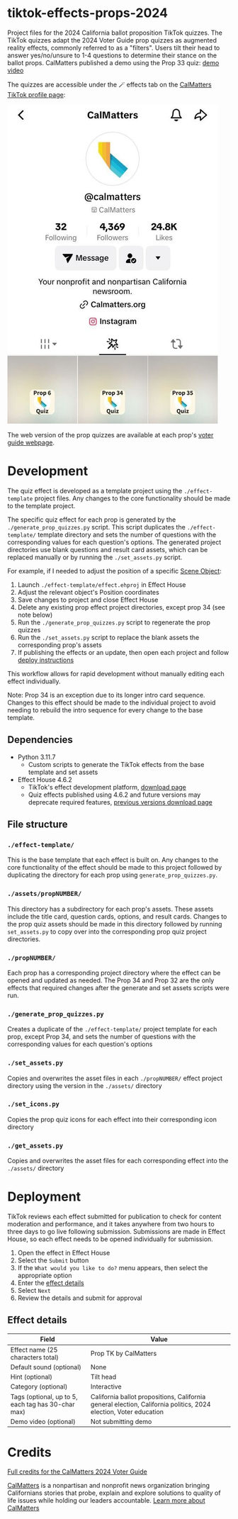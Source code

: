 #     tiktok-effects-props-2024

Project files for the 2024 California ballot proposition TikTok quizzes. The TikTok quizzes adapt the 2024 Voter Guide prop quizzes as augmented reality effects, commonly referred to as a "filters". Users tilt their head to answer yes/no/unsure to 1-4 questions to determine their stance on the ballot props. CalMatters published a demo using the Prop 33 quiz: [demo video](https://www.tiktok.com/@calmatters/video/7429809720568925483)

The quizzes are accessible under the :magic_wand: effects tab on the [CalMatters TikTok profile page](https://www.tiktok.com/@calmatters):

![CalMatters TikTok profile page](tiktok-profile-page.png)

The web version of the prop quizzes are available at each prop's [voter guide webpage](https://calmatters.org/california-voter-guide-2024/propositions/).

# Development

The quiz effect is developed as a template project using the `./effect-template` project files. Any changes to the core functionality should be made to the template project.

The specific quiz effect for each prop is generated by the `./generate_prop_quizzes.py` script. This script duplicates the `./effect-template/` template directory and sets the number of questions with the corresponding values for each question's options. The generated project directories use blank questions and result card assets, which can be replaced manually or by running the `./set_assets.py` script.

For example, if I needed to adjust the position of a specific [Scene Object](https://effecthouse.tiktok.com/learn/guides/technical-guides/objects/scene/scene-object):

1. Launch `./effect-template/effect.ehproj` in Effect House
2. Adjust the relevant object's Position coordinates
3. Save changes to project and close Effect House
4. Delete any existing prop effect project directories, except prop 34 (see note below)
5. Run the `./generate_prop_quizzes.py` script to regenerate the prop quizzes
6. Run the `./set_assets.py` script to replace the blank assets the corresponding prop's assets
7. If publishing the effects or an update, then open each project and follow [deploy instructions](#deployment)

This workflow allows for rapid development without manually editing each effect individually. 

Note: Prop 34 is an exception due to its longer intro card sequence. Changes to this effect should be made to the individual project to avoid needing to rebuild the intro sequence for every change to the base template. 

## Dependencies

- Python 3.11.7
    - Custom scripts to generate the TikTok effects from the base template and set assets
- Effect House 4.6.2
    - TikTok's effect development platform, [download page](https://effecthouse.tiktok.com/download)
    - Quiz effects published using 4.6.2 and future versions may deprecate required features, [previous versions download page](https://effecthouse.tiktok.com/download/previous-versions/)

## File structure

### `./effect-template/`
This is the base template that each effect is built on. Any changes to the core functionality of the effect should be made to this project followed by duplicating the directory for each prop using `generate_prop_quizzes.py`.

### `./assets/propNUMBER/`
This directory has a subdirectory for each prop's assets. These assets include the title card, question cards, options, and result cards. Changes to the prop quiz assets should be made in this directory followed by running `set_assets.py` to copy over into the corresponding prop quiz project directories.

### `./propNUMBER/`
Each prop has a corresponding project directory where the effect can be opened and updated as needed. The Prop 34 and Prop 32 are the only effects that required changes after the generate and set assets scripts were run.

### `./generate_prop_quizzes.py`
Creates a duplicate of the `./effect-template/` project template for each prop, except Prop 34, and sets the number of questions with the corresponding values for each question's options

### `./set_assets.py`
Copies and overwrites the asset files in each `./propNUMBER/` effect project directory using the version in the `./assets/` directory

### `./set_icons.py`
Copies the prop quiz icons for each effect into their corresponding icon directory

### `./get_assets.py`
Copies and overwrites the asset files for each corresponding effect into the `./assets/` directory

# Deployment

TikTok reviews each effect submitted for publication to check for content moderation and performance, and it takes anywhere from two hours to three days to go live following submission. Submissions are made in Effect House, so each effect needs to be opened individually for submission.

1. Open the effect in Effect House
2. Select the `Submit` button
3. If the `What would you like to do?` menu appears, then select the appropriate option
4. Enter the [effect details](#effect-details)
5. Select `Next`
6. Review the details and submit for approval

## Effect details
| Field                                              | Value                                                                                                            |
| -------------------------------------------------- | ---------------------------------------------------------------------------------------------------------------- |
| Effect name (25 characters total)                  | Prop TK by CalMatters                                                                                            |
| Default sound (optional)                           | None                                                                                                             |
| Hint (optional)                                    | Tilt head                                                                                                        |
| Category (optional)                                | Interactive                                                                                                      |
| Tags (optional, up to 5, each tag has 30-char max) | California ballot propositions, California general election, California politics, 2024 election, Voter education |
| Demo video (optional)                              | Not submitting demo                                                                                              |

# Credits

[Full credits for the CalMatters 2024 Voter Guide](https://calmatters.org/california-voter-guide-2024/#h-credits)

[CalMatters](https://calmatters.org/) is a nonpartisan and nonprofit news organization bringing Californians stories that probe, explain and explore solutions to quality of life issues while holding our leaders accountable. [Learn more about CalMatters](https://calmatters.org/about/)
